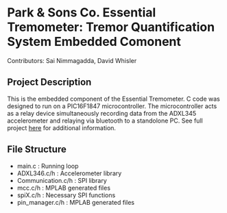 # Park & Sons Co. Essential Tremometer: Tremor Quantification System Embedded Comonent
Contributors: Sai Nimmagadda, David Whisler

## Project Description
This is the embedded component of the Essential Tremometer. C code was designed to run on a PIC16F1847 microcontroller. The microcontroller acts as a relay device simultaneously recording data from the ADXL345 accelerometer and relaying via bluetooth to a standolone PC. See full project [here](https://github.com/snimmagadda1/PD-and-ET-Tremor-Quantification) for additional information.

## File Structure
- main.c : Running loop
- ADXL346.c/h : Accelerometer library
- Communication.c/h : SPI library
- mcc.c/h : MPLAB generated files
- spiX.c/h : Necessary SPI functions
- pin_manager.c/h : MPLAB generated files
